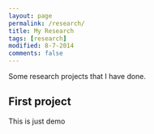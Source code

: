 ```yaml
---
layout: page
permalink: /research/
title: My Research
tags: [research]
modified: 8-7-2014
comments: false
---
```


Some research projects that I have done.

## First project
This is just demo 
